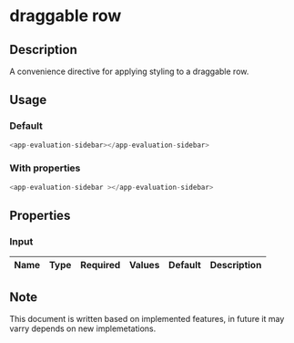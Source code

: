 # draggable row

## Description

A convenience directive for applying styling to a draggable row.

## Usage

### Default

```js
<app-evaluation-sidebar></app-evaluation-sidebar>
```

### With properties

```js
<app-evaluation-sidebar ></app-evaluation-sidebar>
```

## Properties

### Input

| Name            | Type              | Required | Values  |    Default    | Description                              |
| --------------- | ----------------- | -------- | :-----: | ------------- | :--------------------------------------: |

## Note

This document is written based on implemented features, in future it may varry depends on new implemetations.

